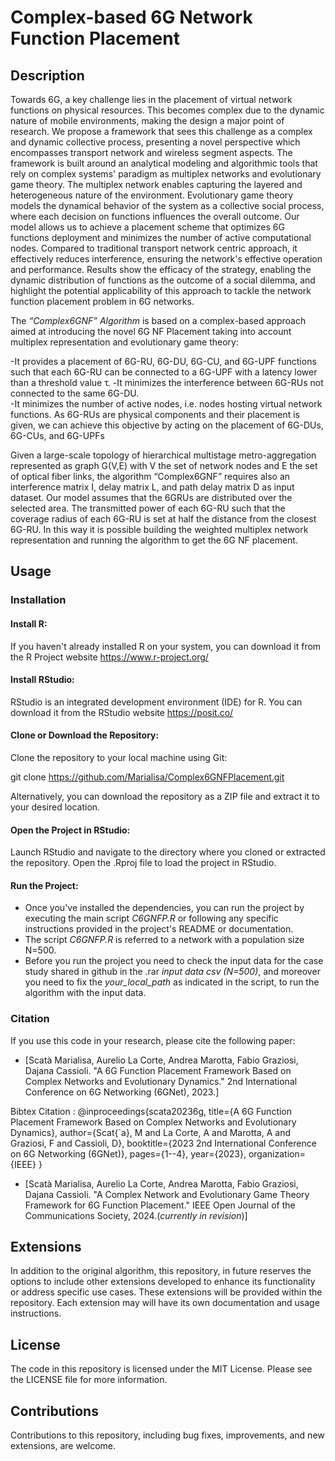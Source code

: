 # Complex-based 6G Network Function Placement
## Description 

Towards 6G, a key challenge lies in the placement of virtual network functions on physical resources. This becomes complex due to the dynamic nature of mobile environments, making the design a major point of research. We propose a framework that sees this challenge as a complex and dynamic collective process, presenting a novel perspective which encompasses transport network and wireless segment aspects. The framework is built around an analytical modeling and algorithmic tools that rely on complex systems' paradigm as multiplex networks and evolutionary game theory. The multiplex network enables capturing the layered and heterogeneous nature of the environment. Evolutionary game theory models the dynamical behavior of the system as a collective social process, where each decision on functions influences the overall outcome. Our model allows us to achieve a placement scheme that optimizes 6G functions deployment and minimizes the number of active computational nodes. Compared to traditional transport network centric approach, it effectively reduces interference, ensuring the network's effective operation and performance. Results show the efficacy of the strategy, enabling the dynamic distribution of functions as the outcome of a social dilemma, and highlight the potential applicability of this approach to tackle the network function placement problem in 6G networks.

The *“Complex6GNF” Algorithm* is based on a complex-based approach aimed at introducing the novel 6G NF Placement taking into account multiplex representation and evolutionary game theory:

-It provides a placement of 6G-RU, 6G-DU, 6G-CU, and 6G-UPF functions such that each 6G-RU can be connected to a 6G-UPF with a latency lower than a threshold value τ.
-It minimizes the interference between 6G-RUs not connected to the same 6G-DU.  
-It minimizes the number of active nodes, i.e. nodes hosting virtual network functions. As 6G-RUs are physical components and their placement is given, we can achieve this objective by acting on the placement of 6G-DUs, 6G-CUs, and 6G-UPFs

Given a large-scale topology of hierarchical multistage metro-aggregation represented as graph G(V,E) with V the set of network nodes and E the set of optical fiber links, the algorithm “Complex6GNF” requires also an interference matrix I, delay matrix L, and path delay matrix D as input dataset. 
Our model assumes that the 6GRUs are distributed over the selected area.
The transmitted power of each 6G-RU such that the coverage radius of each 6G-RU is set at half the distance from the closest 6G-RU.
In this way it is possible building the weighted multiplex network representation and running the algorithm to get the 6G NF placement. 

## Usage 

### Installation 
#### Install R:

If you haven't already installed R on your system, you can download it from the R Project website https://www.r-project.org/ 

#### Install RStudio:

RStudio is an integrated development environment (IDE) for R. You can download it from the RStudio website https://posit.co/

#### Clone or Download the Repository:

Clone the repository to your local machine using Git:

git clone https://github.com/Marialisa/Complex6GNFPlacement.git

Alternatively, you can download the repository as a ZIP file and extract it to your desired location.

#### Open the Project in RStudio:

Launch RStudio and navigate to the directory where you cloned or extracted the repository. Open the .Rproj file to load the project in RStudio.

#### Run the Project:

- Once you've installed the dependencies, you can run the project by executing the main script *C6GNFP.R* or following any specific instructions provided in the project's README or documentation.
- The script *C6GNFP.R* is referred to a network with a population size N=500.
- Before you run the project you need to check the input data for the case study shared in github in the .rar *input data csv (N=500)*, and moreover you need to fix the *your_local_path* as indicated in the script, to run the algorithm with the input data. 

### Citation

If you use this code in your research, please cite the following paper:

- [Scatà Marialisa, Aurelio La Corte, Andrea Marotta, Fabio Graziosi, Dajana Cassioli. "A 6G Function Placement Framework Based on Complex Networks and Evolutionary Dynamics." 2nd International Conference on 6G Networking (6GNet), 2023.]

Bibtex Citation :
@inproceedings{scata20236g,
  title={A 6G Function Placement Framework Based on Complex Networks and Evolutionary Dynamics},
  author={Scat{\`a}, M and La Corte, A and Marotta, A and Graziosi, F and Cassioli, D},
  booktitle={2023 2nd International Conference on 6G Networking (6GNet)},
  pages={1--4},
  year={2023},
  organization={IEEE}
}
- [Scatà Marialisa, Aurelio La Corte, Andrea Marotta, Fabio Graziosi, Dajana Cassioli. "A Complex Network and Evolutionary Game Theory Framework for 6G Function Placement." IEEE Open Journal of the Communications Society, 2024.(*currently in revision*)]



## Extensions
In addition to the original algorithm, this repository, in future reserves the options to include other extensions developed to enhance its functionality or address specific use cases. These extensions will be provided within the repository. Each extension may will have its own documentation and usage instructions.

## License
The code in this repository is licensed under the MIT License. Please see the LICENSE file for more information.

## Contributions
Contributions to this repository, including bug fixes, improvements, and new extensions, are welcome. 
